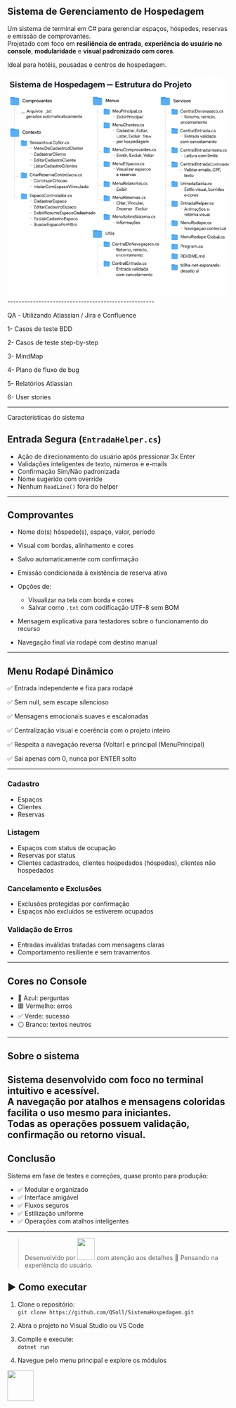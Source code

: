 ## Sistema de Gerenciamento de Hospedagem

Um sistema de terminal em C# para gerenciar espaços, hóspedes, reservas e emissão de comprovantes.  
Projetado com foco em **resiliência de entrada**, **experiência do usuário no console**, **modularidade** e **visual padronizado com cores**.

Ideal para hotéis, pousadas e centros de hospedagem.

<img src="QA/Sistema_de_hospedagem_mapa_em_arvore.png">
----------------------------------------------------

QA - Utilizando Atlassian / Jira e Confluence

1- Casos de teste BDD

2- Casos de teste step-by-step

3- MindMap

4- Plano de fluxo de bug

5- Relatórios Atlassian

6- User stories

----------------------------------------------------

Características do sistema

## Entrada Segura (`EntradaHelper.cs`)

- Ação de direcionamento do usuário após pressionar 3x Enter
- Validações inteligentes de texto, números e e-mails
- Confirmação Sim/Não padronizada
- Nome sugerido com override
- Nenhum `ReadLine()` fora do helper

---

## Comprovantes

- Nome do(s) hóspede(s), espaço, valor, período
- Visual com bordas, alinhamento e cores
- Salvo automaticamente com confirmação
- Emissão condicionada à existência de reserva ativa

- Opções de:
  - Visualizar na tela com borda e cores
  - Salvar como `.txt` com codificação UTF-8 sem BOM
- Mensagem explicativa para testadores sobre o funcionamento do recurso
- Navegação final via rodapé com destino manual

---

## Menu Rodapé Dinâmico

✅ Entrada independente e fixa para rodapé

✅ Sem null, sem escape silencioso

✅ Mensagens emocionais suaves e escalonadas

✅ Centralização visual e coerência com o projeto inteiro

✅ Respeita a navegação reversa (Voltar) e principal (MenuPrincipal)

✅ Sai apenas com 0, nunca por ENTER solto

---

### Cadastro
- Espaços
- Clientes
- Reservas

### Listagem
- Espaços com status de ocupação
- Reservas por status
- Clientes cadastrados, clientes hospedados (hóspedes), clientes não hospedados

### Cancelamento e Exclusões
- Exclusões protegidas por confirmação
- Espaços não excluídos se estiverem ocupados

### Validação de Erros
- Entradas inválidas tratadas com mensagens claras
- Comportamento resiliente e sem travamentos

---

## Cores no Console

- 🔵 Azul: perguntas
- 🟥 Vermelho: erros
- ✅ Verde: sucesso
- ⚪ Branco: textos neutros

---

## Sobre o sistema
Sistema desenvolvido com foco no terminal intuitivo e acessível.  
A navegação por atalhos e mensagens coloridas facilita o uso mesmo para iniciantes.  
Todas as operações possuem validação, confirmação ou retorno visual.
---

## Conclusão

Sistema em fase de testes e correções, quase pronto para produção:

- ✅ Modular e organizado
- ✅ Interface amigável
- ✅ Fluxos seguros
- ✅ Estilização uniforme
- ✅ Operações com atalhos inteligentes

---

> Desenvolvido por <a href="https://solmorcillo.com.br/imgs_public/logo_SM.jpg" title="Website Sol Morcillo" target="_blank"><img src="https://solmorcillo.com.br/imgs_public/logo_SM.jpg" width="40" height="50"></a> com atenção aos detalhes
  💛 Pensando na experiência do usuário.

## ▶️ Como executar

1. Clone o repositório:  
   `git clone https://github.com/QSoll/SistemaHospedagem.git`

2. Abra o projeto no Visual Studio ou VS Code

3. Compile e execute:  
   `dotnet run`

4. Navegue pelo menu principal e explore os módulos

<a href="https://solmorcillo.com.br/imgs_public/logo_SM.jpg" title="Website Sol Morcillo" target="_blank"><img src="https://solmorcillo.com.br/imgs_public/logo_SM.jpg" width="60" height="70"></a>


